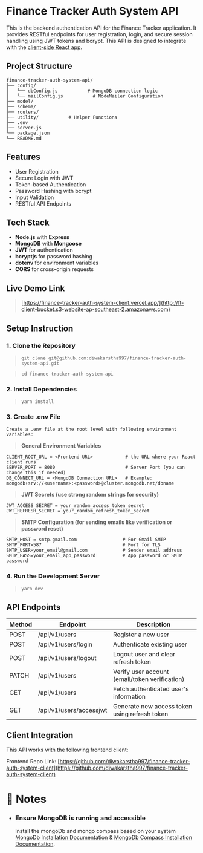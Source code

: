 # Finance Tracker Auth System API
This is the backend authentication API for the Finance Tracker application. It provides RESTful endpoints for user registration, login, and secure session handling using JWT tokens and bcrypt. This API is designed to integrate with the [client-side React app](https://github.com/diwakarstha997/finance-tracker-auth-system-client).

## Project Structure
    finance-tracker-auth-system-api/
    ├── config/
    │   └── dbConfig.js           # MongoDB connection logic
    │   └── mailConfig.js           # NodeMailer Configuration
    ├── model/
    ├── schema/
    ├── routers/
    ├── utility/           # Helper Functions
    ├── .env
    ├── server.js
    └── package.json
    └── README.md

## Features
- User Registration
- Secure Login with JWT
- Token-based Authentication
- Password Hashing with bcrypt
- Input Validation
- RESTful API Endpoints

## Tech Stack
- **Node.js** with **Express**
- **MongoDB** with **Mongoose**
- **JWT** for authentication
- **bcryptjs** for password hashing
- **dotenv** for environment variables
- **CORS** for cross-origin requests

## Live Demo Link
> [https://finance-tracker-auth-system-client.vercel.app/](http://ft-client-bucket.s3-website-ap-southeast-2.amazonaws.com)

## Setup Instruction
### 1. Clone the Repository
> `git clone git@github.com:diwakarstha997/finance-tracker-auth-system-api.git`

> `cd finance-tracker-auth-system-api`

### 2. Install Dependencies
> `yarn install`

### 3. Create .env File
    Create a .env file at the root level with following environment variables:
> **General Environment Variables**

    CLIENT_ROOT_URL = <Frontend URL>            # the URL where your React client runs
    SERVER_PORT = 8080                          # Server Port (you can change this if needed)
    DB_CONNECT_URL = <MongoDB Connection URL>   # Example: mongodb+srv://<username>:<password>@cluster.mongodb.net/dbname

> **JWT Secrets (use strong random strings for security)**

    JWT_ACCESS_SECRET = your_random_access_token_secret
    JWT_REFRESH_SECRET = your_random_refresh_token_secret

> **SMTP Configuration (for sending emails like verification or password reset)**

    SMTP_HOST = smtp.gmail.com                 # For Gmail SMTP
    SMTP_PORT=587                              # Port for TLS
    SMTP_USER=your_email@gmail.com             # Sender email address
    SMTP_PASS=your_email_app_password          # App password or SMTP password




### 4. Run the Development Server
> `yarn dev`

## API Endpoints
| Method | Endpoint | Description |
| ----------- | ----------- |----------- |
| POST | /api/v1/users | Register a new user |
| POST | /api/v1/users/login | Authenticate existing user |
| POST | /api/v1/users/logout | Logout user and clear refresh token |
| PATCH | /api/v1/users| Verify user account (email/token verification) |
| GET | /api/v1/users | Fetch authenticated user's information |
| GET | /api/v1/users/accessjwt | Generate new access token using refresh token |

## Client Integration
This API works with the following frontend client:

Frontend Repo Link: [https://github.com/diwakarstha997/finance-tracker-auth-system-client](https://github.com/diwakarstha997/finance-tracker-auth-system-client)

# 📝 Notes
- ### Ensure MongoDB is running and accessible 
    Install the mongoDb and mongo compass based on your system [MongoDb Installation Documentation](https://www.mongodb.com/docs/manual/administration/install-community/) & [MongoDb Compass Installation Documentation](https://www.mongodb.com/docs/compass/current/install/).
